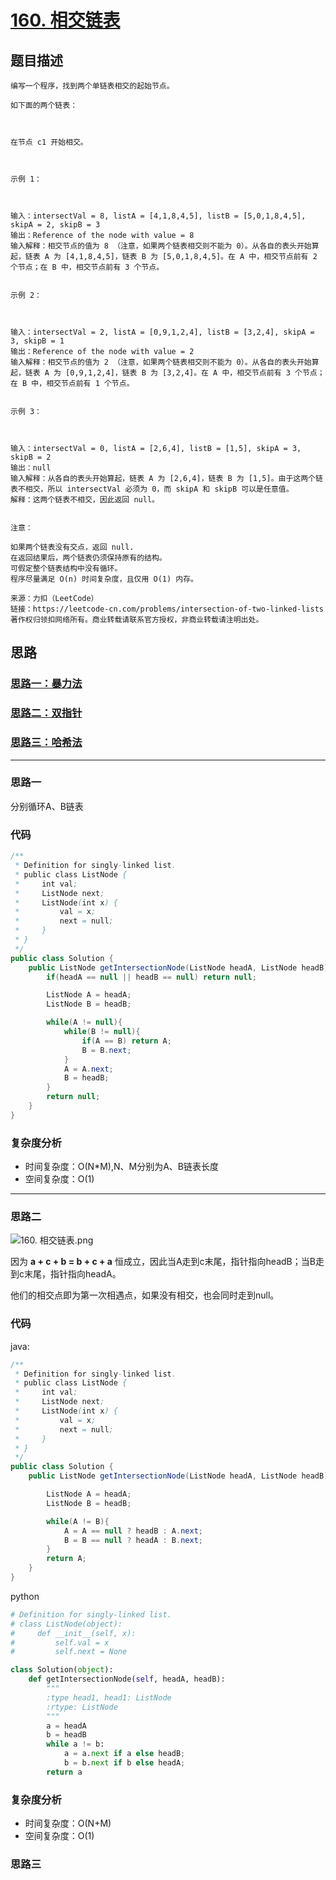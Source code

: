 # [160. 相交链表](https://leetcode-cn.com/problems/intersection-of-two-linked-lists/)

## 题目描述
```
编写一个程序，找到两个单链表相交的起始节点。

如下面的两个链表：



在节点 c1 开始相交。

 

示例 1：



输入：intersectVal = 8, listA = [4,1,8,4,5], listB = [5,0,1,8,4,5], skipA = 2, skipB = 3
输出：Reference of the node with value = 8
输入解释：相交节点的值为 8 （注意，如果两个链表相交则不能为 0）。从各自的表头开始算起，链表 A 为 [4,1,8,4,5]，链表 B 为 [5,0,1,8,4,5]。在 A 中，相交节点前有 2 个节点；在 B 中，相交节点前有 3 个节点。
 

示例 2：



输入：intersectVal = 2, listA = [0,9,1,2,4], listB = [3,2,4], skipA = 3, skipB = 1
输出：Reference of the node with value = 2
输入解释：相交节点的值为 2 （注意，如果两个链表相交则不能为 0）。从各自的表头开始算起，链表 A 为 [0,9,1,2,4]，链表 B 为 [3,2,4]。在 A 中，相交节点前有 3 个节点；在 B 中，相交节点前有 1 个节点。
 

示例 3：



输入：intersectVal = 0, listA = [2,6,4], listB = [1,5], skipA = 3, skipB = 2
输出：null
输入解释：从各自的表头开始算起，链表 A 为 [2,6,4]，链表 B 为 [1,5]。由于这两个链表不相交，所以 intersectVal 必须为 0，而 skipA 和 skipB 可以是任意值。
解释：这两个链表不相交，因此返回 null。
 

注意：

如果两个链表没有交点，返回 null.
在返回结果后，两个链表仍须保持原有的结构。
可假定整个链表结构中没有循环。
程序尽量满足 O(n) 时间复杂度，且仅用 O(1) 内存。

来源：力扣（LeetCode）
链接：https://leetcode-cn.com/problems/intersection-of-two-linked-lists
著作权归领扣网络所有。商业转载请联系官方授权，非商业转载请注明出处。
```

## 思路

### [思路一：暴力法](https://github.com/zoeaaa/Algorithm-/blob/main/Linked%20list/160.%20%E7%9B%B8%E4%BA%A4%E9%93%BE%E8%A1%A8.md#思路一)

### [思路二：双指针](https://github.com/zoeaaa/Algorithm-/blob/main/Linked%20list/160.%20%E7%9B%B8%E4%BA%A4%E9%93%BE%E8%A1%A8.md#思路二)

### [思路三：哈希法](https://github.com/zoeaaa/Algorithm-/blob/main/Linked%20list/160.%20%E7%9B%B8%E4%BA%A4%E9%93%BE%E8%A1%A8.md#思路三)

*************************************

### 思路一

分别循环A、B链表

### 代码

```java
/**
 * Definition for singly-linked list.
 * public class ListNode {
 *     int val;
 *     ListNode next;
 *     ListNode(int x) {
 *         val = x;
 *         next = null;
 *     }
 * }
 */
public class Solution {
    public ListNode getIntersectionNode(ListNode headA, ListNode headB) {
        if(headA == null || headB == null) return null;

        ListNode A = headA;
        ListNode B = headB;

        while(A != null){
            while(B != null){
                if(A == B) return A;
                B = B.next;
            }
            A = A.next;
            B = headB;
        }
        return null;
    }
}
```

### 复杂度分析
- 时间复杂度：O(N*M),N、M分别为A、B链表长度
- 空间复杂度：O(1)

**************************************************

### 思路二

![160. 相交链表.png](https://i.loli.net/2021/04/24/2fbVjGak3wmZpHi.png)

因为 **a + c + b = b + c + a** 恒成立，因此当A走到c末尾，指针指向headB；当B走到c末尾，指针指向headA。

他们的相交点即为第一次相遇点，如果没有相交，也会同时走到null。
### 代码

java:
```java
/**
 * Definition for singly-linked list.
 * public class ListNode {
 *     int val;
 *     ListNode next;
 *     ListNode(int x) {
 *         val = x;
 *         next = null;
 *     }
 * }
 */
public class Solution {
    public ListNode getIntersectionNode(ListNode headA, ListNode headB) {

        ListNode A = headA;
        ListNode B = headB;

        while(A != B){
            A = A == null ? headB : A.next;
            B = B == null ? headA : B.next;
        }
        return A;
    }
}
```

python
```python
# Definition for singly-linked list.
# class ListNode(object):
#     def __init__(self, x):
#         self.val = x
#         self.next = None

class Solution(object):
    def getIntersectionNode(self, headA, headB):
        """
        :type head1, head1: ListNode
        :rtype: ListNode
        """
        a = headA
        b = headB
        while a != b:
            a = a.next if a else headB;
            b = b.next if b else headA;
        return a
```

### 复杂度分析
- 时间复杂度：O(N+M)
- 空间复杂度：O(1)


### 思路三
